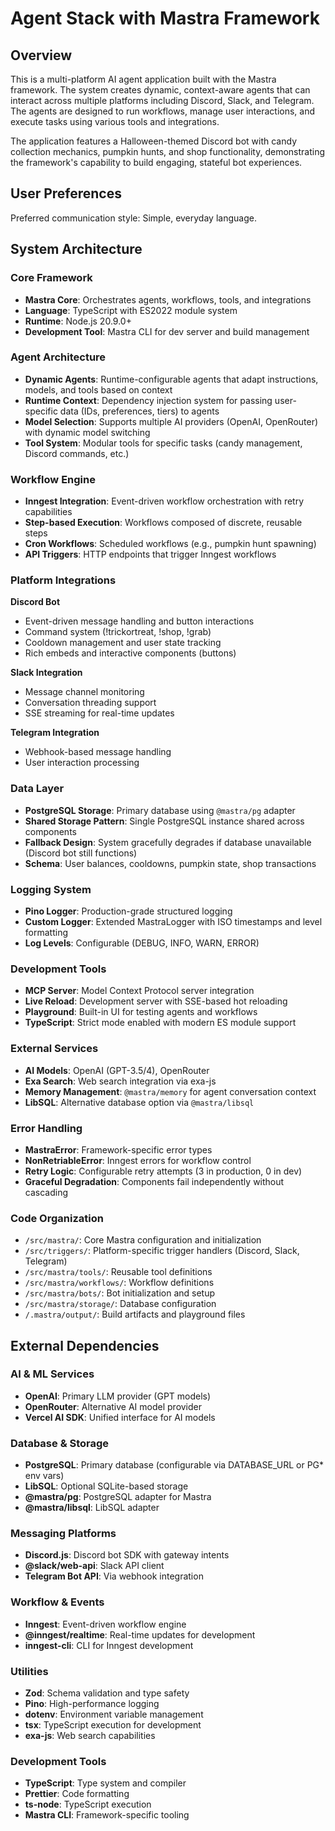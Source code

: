 # Agent Stack with Mastra Framework

## Overview

This is a multi-platform AI agent application built with the Mastra framework. The system creates dynamic, context-aware agents that can interact across multiple platforms including Discord, Slack, and Telegram. The agents are designed to run workflows, manage user interactions, and execute tasks using various tools and integrations.

The application features a Halloween-themed Discord bot with candy collection mechanics, pumpkin hunts, and shop functionality, demonstrating the framework's capability to build engaging, stateful bot experiences.

## User Preferences

Preferred communication style: Simple, everyday language.

## System Architecture

### Core Framework
- **Mastra Core**: Orchestrates agents, workflows, tools, and integrations
- **Language**: TypeScript with ES2022 module system
- **Runtime**: Node.js 20.9.0+
- **Development Tool**: Mastra CLI for dev server and build management

### Agent Architecture
- **Dynamic Agents**: Runtime-configurable agents that adapt instructions, models, and tools based on context
- **Runtime Context**: Dependency injection system for passing user-specific data (IDs, preferences, tiers) to agents
- **Model Selection**: Supports multiple AI providers (OpenAI, OpenRouter) with dynamic model switching
- **Tool System**: Modular tools for specific tasks (candy management, Discord commands, etc.)

### Workflow Engine
- **Inngest Integration**: Event-driven workflow orchestration with retry capabilities
- **Step-based Execution**: Workflows composed of discrete, reusable steps
- **Cron Workflows**: Scheduled workflows (e.g., pumpkin hunt spawning)
- **API Triggers**: HTTP endpoints that trigger Inngest workflows

### Platform Integrations

**Discord Bot**
- Event-driven message handling and button interactions
- Command system (!trickortreat, !shop, !grab)
- Cooldown management and user state tracking
- Rich embeds and interactive components (buttons)

**Slack Integration**
- Message channel monitoring
- Conversation threading support
- SSE streaming for real-time updates

**Telegram Integration**
- Webhook-based message handling
- User interaction processing

### Data Layer
- **PostgreSQL Storage**: Primary database using `@mastra/pg` adapter
- **Shared Storage Pattern**: Single PostgreSQL instance shared across components
- **Fallback Design**: System gracefully degrades if database unavailable (Discord bot still functions)
- **Schema**: User balances, cooldowns, pumpkin state, shop transactions

### Logging System
- **Pino Logger**: Production-grade structured logging
- **Custom Logger**: Extended MastraLogger with ISO timestamps and level formatting
- **Log Levels**: Configurable (DEBUG, INFO, WARN, ERROR)

### Development Tools
- **MCP Server**: Model Context Protocol server integration
- **Live Reload**: Development server with SSE-based hot reloading
- **Playground**: Built-in UI for testing agents and workflows
- **TypeScript**: Strict mode enabled with modern ES module support

### External Services
- **AI Models**: OpenAI (GPT-3.5/4), OpenRouter
- **Exa Search**: Web search integration via exa-js
- **Memory Management**: `@mastra/memory` for agent conversation context
- **LibSQL**: Alternative database option via `@mastra/libsql`

### Error Handling
- **MastraError**: Framework-specific error types
- **NonRetriableError**: Inngest errors for workflow control
- **Retry Logic**: Configurable retry attempts (3 in production, 0 in dev)
- **Graceful Degradation**: Components fail independently without cascading

### Code Organization
- `/src/mastra/`: Core Mastra configuration and initialization
- `/src/triggers/`: Platform-specific trigger handlers (Discord, Slack, Telegram)
- `/src/mastra/tools/`: Reusable tool definitions
- `/src/mastra/workflows/`: Workflow definitions
- `/src/mastra/bots/`: Bot initialization and setup
- `/src/mastra/storage/`: Database configuration
- `/.mastra/output/`: Build artifacts and playground files

## External Dependencies

### AI & ML Services
- **OpenAI**: Primary LLM provider (GPT models)
- **OpenRouter**: Alternative AI model provider
- **Vercel AI SDK**: Unified interface for AI models

### Database & Storage
- **PostgreSQL**: Primary database (configurable via DATABASE_URL or PG* env vars)
- **LibSQL**: Optional SQLite-based storage
- **@mastra/pg**: PostgreSQL adapter for Mastra
- **@mastra/libsql**: LibSQL adapter

### Messaging Platforms
- **Discord.js**: Discord bot SDK with gateway intents
- **@slack/web-api**: Slack API client
- **Telegram Bot API**: Via webhook integration

### Workflow & Events
- **Inngest**: Event-driven workflow engine
- **@inngest/realtime**: Real-time updates for development
- **inngest-cli**: CLI for Inngest development

### Utilities
- **Zod**: Schema validation and type safety
- **Pino**: High-performance logging
- **dotenv**: Environment variable management
- **tsx**: TypeScript execution for development
- **exa-js**: Web search capabilities

### Development Tools
- **TypeScript**: Type system and compiler
- **Prettier**: Code formatting
- **ts-node**: TypeScript execution
- **Mastra CLI**: Framework-specific tooling